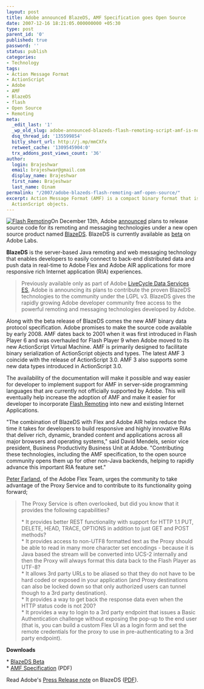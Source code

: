 ```yaml
---
layout: post
title: Adobe announced BlazeDS, AMF Specification goes Open Source
date: 2007-12-16 18:21:05.000000000 +05:30
type: post
parent_id: '0'
published: true
password: ''
status: publish
categories:
- Technology
tags:
- Action Message Format
- ActionScript
- Adobe
- AMF
- BlazeDS
- flash
- Open Source
- Remoting
meta:
  _edit_last: '1'
  _wp_old_slug: adobe-announced-blazeds-flash-remoting-script-amf-is-now-open-source
  dsq_thread_id: '135599854'
  bitly_short_url: http://j.mp/mmCXfx
  retweet_cache: '1309545904:0'
  trx_addons_post_views_count: '36'
author:
  login: Brajeshwar
  email: brajeshwar@gmail.com
  display_name: Brajeshwar
  first_name: Brajeshwar
  last_name: Oinam
permalink: "/2007/adobe-blazeds-flash-remoting-amf-open-source/"
excerpt: Action Message Format (AMF) is a compact binary format that is used to serialize
  ActionScript objects.
---
```

<p><a href="http://www.adobe.com/go/flashremoting/"><img src="{{ site.baseurl }}/assets/2007/12/flash-remoting.png" alt="Flash Remoting" style="border: 0 none;" /></a>On December 13th, Adobe <a href="http://www.adobe.com/aboutadobe/pressroom/pressreleases/200712/121307BlazeDS.html">announced</a> plans to release source code for its remoting and messaging technologies under a new open source product named <a href="http://www.adobe.com/go/blazeds/">BlazeDS</a>. BlazeDS is currently available as <a href="http://labs.adobe.com/technologies/blazeds/">beta</a> on Adobe Labs.</p>
<p><strong>BlazeDS</strong> is the server-based Java remoting and web messaging technology that enables developers to easily connect to back-end distributed data and push data in real-time to Adobe Flex and Adobe AIR applications for more responsive rich Internet application (RIA) experiences.</p>
<p><!--more--></p>
<blockquote><p>Previously available only as part of Adobe <a href="http://www.adobe.com/products/livecycle/dataservices">LiveCycle Data Services ES</a>, Adobe is announcing its plans to contribute the proven BlazeDS technologies to the community under the LGPL v3. BlazeDS gives the rapidly growing Adobe developer community free access to the powerful remoting and messaging technologies developed by Adobe.</p></blockquote>
<p>Along with the beta release of BlazeDS comes the new AMF binary data protocol specification. Adobe promises to make the source code available by early 2008. AMF dates back to 2001 when it was first introduced in Flash Player 6 and was overhauled for Flash Player 9 when Adobe moved to its new ActionScript Virtual Machine. AMF is primarily designed to facilitate binary serialization of ActionScript objects and types. The latest AMF 3 coincide with the release of ActionScript 3.0. AMF 3 also supports some new data types introduced in ActionScript 3.0.</p>
<p><!-- adman --></p>
<p>The availability of the documentation will make it possible and way easier for developer to implement support for AMF in server-side programming languages that are currently not officially supported by Adobe. This will eventually help increase the adoption of AMF and make it easier for developer to incorporate <a href="http://www.adobe.com/go/flashremoting/">Flash Remoting</a> into new and existing Internet Applications.</p>
<p>"The combination of BlazeDS with Flex and Adobe AIR helps reduce the time it takes for developers to build responsive and highly innovative RIAs that deliver rich, dynamic, branded content and applications across all major browsers and operating systems," said David Mendels, senior vice president, Business Productivity Business Unit at Adobe. "Contributing these technologies, including the AMF specification, to the open source community opens them up for other non-Java backends, helping to rapidly advance this important RIA feature set."</p>
<p><a href="http://blogs.adobe.com/pfarland/">Peter Farland</a>, of the Adobe Flex Team, urges the community to take advantage of the Proxy Service and to contribute to its functionality going forward;</p>
<blockquote><p>The Proxy Service is often overlooked, but did you know that it provides the following capabilities?</p>
<p>* It provides better REST functionality with support for HTTP 1.1 PUT, DELETE, HEAD, TRACE, OPTIONS in addition to just GET and POST methods?<br />
* It provides access to non-UTF8 formatted text as the Proxy should be able to read in many more character set encodings - because it is Java based the stream will be converted into UCS-2 internally and then the Proxy will always format this data back to the Flash Player as UTF-8?<br />
* It allows 3rd party URLs to be aliased so that they do not have to be hard coded or exposed in your application (and Proxy destinations can also be locked down so that only authorized users can tunnel though to a 3rd party destination).<br />
* It provides a way to get back the response data even when the HTTP status code is not 200?<br />
* It provides a way to login to a 3rd party endpoint that issues a Basic Authentication challenge without exposing the pop-up to the end user (that is, you can build a custom Flex UI as a login form and set the remote credentials for the proxy to use in pre-authenticating to a 3rd party endpoint).</p></blockquote>
<p><strong>Downloads</strong></p>
<p>* <a href="http://www.adobe.com/cfusion/entitlement/index.cfm?e=labs_blazeds">BlazeDS Beta</a><br />
* <a href="http://download.macromedia.com/pub/labs/amf/amf3_spec_121207.pdf">AMF Specification</a> (PDF)</p>
<p>Read Adobe's <a href="http://www.adobe.com/aboutadobe/pressroom/pressreleases/200712/121307BlazeDS.html">Press Release note</a> on BlazeDS (<a href="http://www.adobe.com/aboutadobe/pressroom/pressreleases/pdfs/200712/121307BlazeDS.pdf">PDF</a>).</p>

